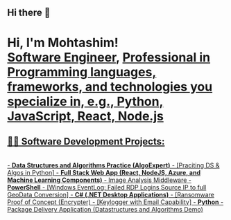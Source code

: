 ## Hi there 👋

<h1>Hi, I'm Mohtashim! <br/><a href="https://github.com/joshmadakor1">Software Engineer</a>, <a href="https://www.linkedin.com/in/mohtashimnaseem/">Professional in Programming languages, frameworks, and technologies you specialize in, e.g., Python, JavaScript, React, Node.js</h1>
<h2>👨‍💻 Software Development Projects:</h2><br>
- <b>Data Structures and Algorithms Practice (AlgoExpert)</b>
  - [Praciting DS & Algos in Python]
- <b>Full Stack Web App (React, NodeJS, Azure, and Machine Learning Components)</b>
  - Image Analysis Middleware
- <b>PowerShell</b>
  - [Windows EventLog: Failed RDP Logins Source IP to full GeoData Conversion]
- <b>C# (.NET Desktop Applications)</b>
  - [Ransomware Proof of Concept (Encrypter)
  - [Keylogger with Email Capability]
- <b>Python</b>
  - Package Delivery Application (Datastructures and Algorithms Demo)
<!--
**Mohtashim-Naseem/Mohtashim-Naseem** is a ✨ _special_ ✨ repository because its `README.md` (this file) appears on your GitHub profile.

Here are some ideas to get you started:

- 🔭 I’m currently working on ...
- 🌱 I’m currently learning ...
- 👯 I’m looking to collaborate on ...
- 🤔 I’m looking for help with ...
- 💬 Ask me about ...
- 📫 How to reach me: ...
- 😄 Pronouns: ...
- ⚡ Fun fact: ...
-->
